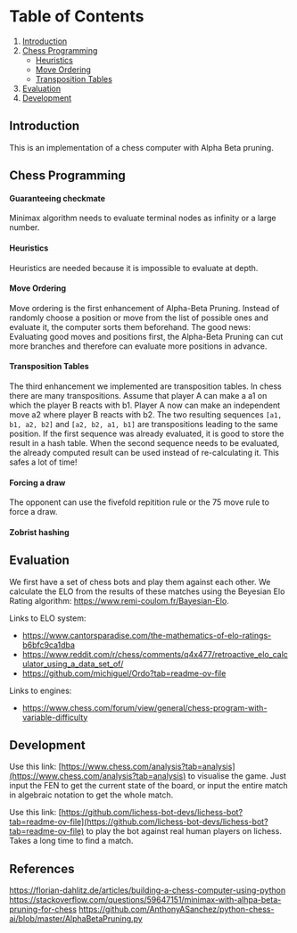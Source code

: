 # Table of Contents
1. [Introduction](#example)
2. [Chess Programming](#chess-programming)
    - [Heuristics](#heuristics)
    - [Move Ordering](#move-ordering)
    - [Transposition Tables](#transposition-tables)
3. [Evaluation](#evaluation)
4. [Development](#references)

## Introduction
This is an implementation of a chess computer with Alpha Beta pruning.
## Chess Programming
#### Guaranteeing checkmate
Minimax algorithm needs to evaluate terminal nodes as infinity or a large number.
#### Heuristics
Heuristics are needed because it is impossible to evaluate at depth.
#### Move Ordering
Move ordering is the first enhancement of Alpha-Beta Pruning. Instead of randomly choose a position or move from the list of possible ones and evaluate it, the computer sorts them beforehand. The good news: Evaluating good moves and positions first, the Alpha-Beta Pruning can cut more branches and therefore can evaluate more positions in advance.
#### Transposition Tables
The third enhancement we implemented are transposition tables. In chess there are many transpositions. Assume that player A can make a a1 on which the player B reacts with b1. Player A now can make an independent move a2 where player B reacts with b2. The two resulting sequences `[a1, b1, a2, b2]` and `[a2, b2, a1, b1]` are transpositions leading to the same position. If the first sequence was already evaluated, it is good to store the result in a hash table. When the second sequence needs to be evaluated, the already computed result can be used instead of re-calculating it. This safes a lot of time!
#### Forcing a draw
The opponent can use the fivefold repitition rule or the 75 move rule to force a draw.
#### Zobrist hashing

## Evaluation
We first have a set of chess bots and play them against each other. We calculate the ELO from the results of these matches using the Beyesian Elo
Rating algorithm: https://www.remi-coulom.fr/Bayesian-Elo. 

Links to ELO system:
- https://www.cantorsparadise.com/the-mathematics-of-elo-ratings-b6bfc9ca1dba
- https://www.reddit.com/r/chess/comments/q4x477/retroactive_elo_calculator_using_a_data_set_of/
- https://github.com/michiguel/Ordo?tab=readme-ov-file

Links to engines:
- https://www.chess.com/forum/view/general/chess-program-with-variable-difficulty
## Development
Use this link: [https://www.chess.com/analysis?tab=analysis](https://www.chess.com/analysis?tab=analysis) to visualise the game. Just input the FEN to get the current state of the board, or input the entire match in algebraic notation to get the whole match.

Use this link: [https://github.com/lichess-bot-devs/lichess-bot?tab=readme-ov-file](https://github.com/lichess-bot-devs/lichess-bot?tab=readme-ov-file) to play the bot against real human players on lichess.
Takes a long time to find a match.
## References
https://florian-dahlitz.de/articles/building-a-chess-computer-using-python
https://stackoverflow.com/questions/59647151/minimax-with-alhpa-beta-pruning-for-chess
https://github.com/AnthonyASanchez/python-chess-ai/blob/master/AlphaBetaPruning.py